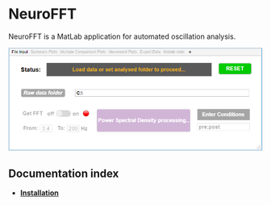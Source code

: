 # NeuroFFT
 NeuroFFT is a MatLab application for automated oscillation analysis.
 
 
 ![Banner](/images/Interface.png)
 
 ## Documentation index
- **[Installation](/Docs/Install.md)**
 

